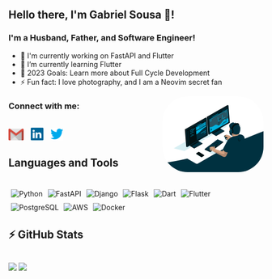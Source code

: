 ## Hello there, I'm Gabriel Sousa 👋!

### I'm a Husband, Father, and Software Engineer!

- 🔭 I'm currently working on FastAPI and Flutter
- 🌱 I’m currently learning Flutter
- 🥅 2023 Goals: Learn more about Full Cycle Development
- ⚡ Fun fact: I love photography, and I am a Neovim secret fan

<img align="right" alt="gif" height="150" style="border-radius:50px;" src="./img/code.gif">

### Connect with me:

<div style="display: inline_block"><br>
  <a href = "mailto: gabriel@gsousa.com.br"><img width="30" style="margin-right: 10px" src="./img/gmail.svg"></a>
  <a href = "https://www.linkedin.com/in/gabriel-afsousa"><img width="25" style="margin-right: 10px" src="./img/linkedin.svg"></a>
  <a href = "https://twitter.com/gabrielsousa9"><img width="25" style="margin-right: 10px" src="./img/twitter.svg"></a>
</div>

## Languages and Tools

<div style="display: inline_block"><br>
  <img align="left" alt="Python" style="padding:5px;" src="https://img.shields.io/badge/python-3670A0?style=for-the-badge&logo=python&logoColor=ffdd54"/>
  <img align="left" alt="FastAPI" style="padding:5px;" src="https://img.shields.io/badge/FastAPI-009688?style=for-the-badge&logo=fastapi&logoColor=white"/>
  <img align="left" alt="Django" style="padding:5px;" src="https://img.shields.io/badge/Django-092E20?style=for-the-badge&logo=django&logoColor=white"/>
  <img align="left" alt="Flask" style="padding:5px;" src="https://img.shields.io/badge/Flask-000000?style=for-the-badge&logo=flask&logoColor=white"/>
  <img align="left" alt="Dart" style="padding:5px;" src="https://img.shields.io/badge/Dart-0175C2?style=for-the-badge&logo=dart&logoColor=white"/>
  <img align="left" alt="Flutter" style="padding:5px;" src="https://img.shields.io/badge/Flutter-02569B?style=for-the-badge&logo=flutter&logoColor=white"/>
  <img align="left" alt="PostgreSQL" style="padding:5px;" src="https://img.shields.io/badge/PostgreSQL-316192?style=for-the-badge&logo=postgresql&logoColor=white"/>
  <img align="left" alt="AWS" style="padding:5px;" src="https://img.shields.io/badge/Amazon_AWS-232F3E?style=for-the-badge&logo=amazon-aws&logoColor=white"/>
  <img align="left" alt="Docker" style="padding:5px;" src="https://img.shields.io/badge/Docker-1f97ed?style=for-the-badge&logo=docker&logoColor=white"/>
</div>

<br>
<br>
<br>

## ⚡ GitHub Stats

<div style="display: inline_block"><br>
    <img height="170em" src="https://github-readme-stats-gabrielsousa02.vercel.app/api?username=GabrielSousa02&show_icons=true&theme=dracula&include_all_commits=true&count_private=true"/>
    <img height="170em" src="https://github-readme-stats-gabrielsousa02.vercel.app/api/top-langs/?username=GabrielSousa02&layout=compact&langs_count=16&theme=dracula"/>
</div>